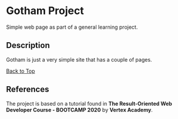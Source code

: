 # Gotham Project

Simple web page as part of a general learning project.

## Description

Gotham is just a very simple site that has a couple of pages.

[Back to Top](#gotham-project)

## References

The project is based on a tutorial found in **The Result-Oriented Web Developer Course - BOOTCAMP 2020** by **Vertex Academy**.